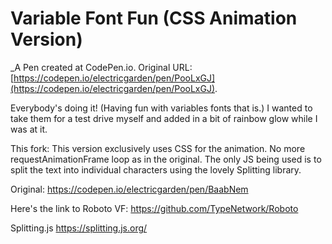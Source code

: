 # Variable Font Fun (CSS Animation Version)
 _A Pen created at CodePen.io. Original URL: [https://codepen.io/electricgarden/pen/PooLxGJ](https://codepen.io/electricgarden/pen/PooLxGJ).

 Everybody's doing it! (Having fun with variables fonts that is.) I wanted to take them for a test drive myself and added in a bit of rainbow glow while I was at it.

This fork:
This version exclusively uses CSS for the animation. No more requestAnimationFrame loop as in the original. The only JS being used is to split the text into individual characters using the lovely Splitting library.

Original: https://codepen.io/electricgarden/pen/BaabNem

Here's the link to Roboto VF:
https://github.com/TypeNetwork/Roboto

Splitting.js
https://splitting.js.org/